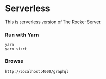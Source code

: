 # Serverless

This is serverless version of The Rocker Server.

### Run with Yarn
```
yarn
yarn start
```
### Browse
```
http://localhost:4000/graphql
```
